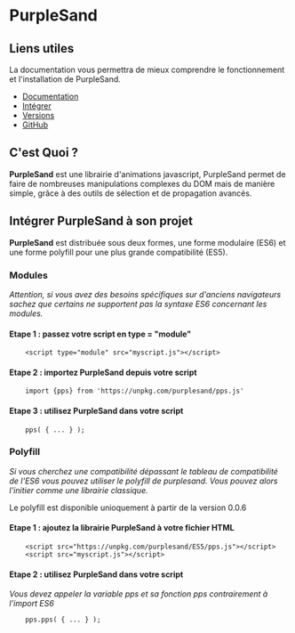 # PurpleSand

## Liens utiles

La documentation vous permettra de mieux comprendre le fonctionnement et l'installation de PurpleSand.

- [Documentation](https://purple.aicardi.pro/doc/?page=pps)
- [Intégrer](https://purple.aicardi.pro/doc/?page=integrer)
- [Versions](https://purple.aicardi.pro/doc/?page=versions)
- [GitHub](https://github.com/enzoaicardi/purple)

## C'est Quoi ?

**PurpleSand** est une librairie d'animations javascript, PurpleSand permet de faire de nombreuses manipulations complexes du DOM mais de manière simple, grâce à des outils de sélection et de propagation avancés.

## Intégrer PurpleSand à son projet

**PurpleSand** est distribuée sous deux formes, une forme modulaire (ES6) et une forme polyfill pour une plus grande compatibilité (ES5).

### Modules

*Attention, si vous avez des besoins spécifiques sur d'anciens navigateurs sachez que certains ne supportent pas la syntaxe ES6 concernant les modules.*

#### Etape 1 : passez votre script en type = "module"

        <script type="module" src="myscript.js"></script>

#### Etape 2 : importez PurpleSand depuis votre script

        import {pps} from 'https://unpkg.com/purplesand/pps.js'

#### Etape 3 : utilisez PurpleSand dans votre script

        pps( { ... } );

### Polyfill

*Si vous cherchez une compatibilité dépassant le tableau de compatibilité de l'ES6 vous pouvez utiliser le polyfill de purplesand. Vous pouvez alors l'initier comme une librairie classique.*

Le polyfill est disponible unioquement à partir de la version 0.0.6

#### Etape 1 : ajoutez la librairie PurpleSand à votre fichier HTML

        <script src="https://unpkg.com/purplesand/ES5/pps.js"></script>
        <script src="myscript.js"></script>

#### Etape 2 : utilisez PurpleSand dans votre script

*Vous devez appeler la variable pps et sa fonction pps contrairement à l'import ES6*

        pps.pps( { ... } );
